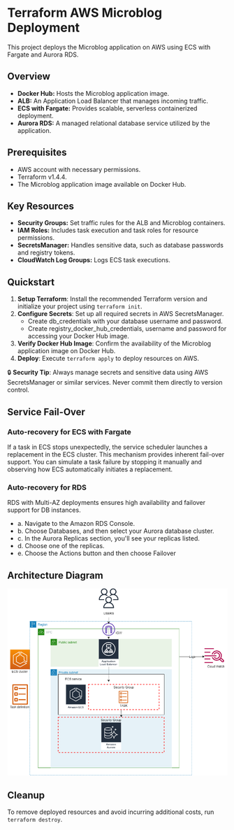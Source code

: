 # Terraform AWS Microblog Deployment

This project deploys the Microblog application on AWS using ECS with Fargate and Aurora RDS.

## Overview

- **Docker Hub:** Hosts the Microblog application image.
- **ALB:** An Application Load Balancer that manages incoming traffic.
- **ECS with Fargate:** Provides scalable, serverless containerized deployment.
- **Aurora RDS:** A managed relational database service utilized by the application.

## Prerequisites

- AWS account with necessary permissions.
- Terraform v1.4.4.
- The Microblog application image available on Docker Hub.

## Key Resources

- **Security Groups:** Set traffic rules for the ALB and Microblog containers.
- **IAM Roles:** Includes task execution and task roles for resource permissions.
- **SecretsManager:** Handles sensitive data, such as database passwords and registry tokens.
- **CloudWatch Log Groups:** Logs ECS task executions.

## Quickstart

1. **Setup Terraform**: Install the recommended Terraform version and initialize your project using `terraform init`.
2. **Configure Secrets**: Set up all required secrets in AWS SecretsManager.
   - Create db_credentials with your database username and password.
   - Create registry_docker_hub_credentials, username and password for accessing your Docker Hub image.
3. **Verify Docker Hub Image**: Confirm the availability of the Microblog application image on Docker Hub.
4. **Deploy**: Execute `terraform apply` to deploy resources on AWS.

🔒 **Security Tip**: Always manage secrets and sensitive data using AWS SecretsManager or similar services. Never commit them directly to version control.

## Service Fail-Over

### Auto-recovery for ECS with Fargate

If a task in ECS stops unexpectedly, the service scheduler launches a replacement in the ECS cluster. This mechanism provides inherent fail-over support. You can simulate a task failure by stopping it manually and observing how ECS automatically initiates a replacement.

### Auto-recovery for RDS

RDS with Multi-AZ deployments ensures high availability and failover support for DB instances.
   - a. Navigate to the Amazon RDS Console.
   - b. Choose Databases, and then select your Aurora database cluster.
   - c. In the Aurora Replicas section, you'll see your replicas listed.
   - d. Choose one of the replicas.
   - e. Choose the Actions button and then choose Failover

## Architecture Diagram

![Task Architecture Diagram](./Architecture.png "Microblog Deployment Architecture")

## Cleanup

To remove deployed resources and avoid incurring additional costs, run `terraform destroy`.

